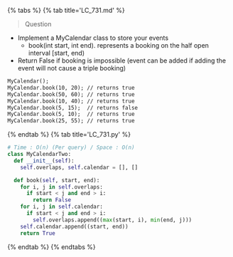 {% tabs %}
{% tab title='LC_731.md' %}

> Question

* Implement a MyCalendar class to store your events
  * book(int start, int end). represents a booking on the half open interval [start, end)
* Return False if booking is impossible (event can be added if adding the event will not cause a triple booking)

```txt
MyCalendar();
MyCalendar.book(10, 20); // returns true
MyCalendar.book(50, 60); // returns true
MyCalendar.book(10, 40); // returns true
MyCalendar.book(5, 15);  // returns false
MyCalendar.book(5, 10);  // returns true
MyCalendar.book(25, 55); // returns true
```

{% endtab %}
{% tab title='LC_731.py' %}

```py
# Time : O(n) (Per query) / Space : O(n)
class MyCalendarTwo:
  def __init__(self):
    self.overlaps, self.calendar = [], []

  def book(self, start, end):
    for i, j in self.overlaps:
      if start < j and end > i:
        return False
    for i, j in self.calendar:
      if start < j and end > i:
        self.overlaps.append((max(start, i), min(end, j)))
    self.calendar.append((start, end))
    return True
```

{% endtab %}
{% endtabs %}
